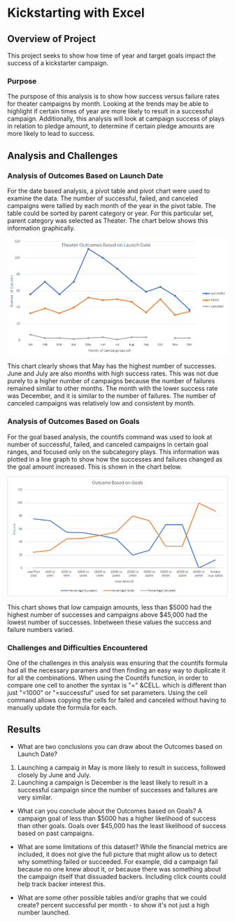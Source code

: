 # Kickstarting with Excel

## Overview of Project
This project seeks to show how time of year and target goals impact the success of a kickstarter campaign. 

### Purpose
The purspose of this analysis is to show how success versus failure rates for theater campaigns by month. Looking at the trends may be able to highlight if certain times of year are more likely to result in a successful campaign. Additionally, this analysis will look at campaign success of plays in relation to pledge amount, to determine if certain pledge amounts are more likely to lead to success.

## Analysis and Challenges

### Analysis of Outcomes Based on Launch Date
For the date based analysis, a pivot table and pivot chart were used to examine the data. The number of successful, failed, and canceled campaigns were tallied by each month of the year in the pivot table. The table could be sorted by parent category or year. For this particular set, parent category was selected as Theater. The chart below shows this information graphically.

![Theater_Outcomes_vs_Launch](Resources/Theater_Outcomes_vs_Launch.png)

This chart clearly shows that May has the highest number of successes. June and July are also months with high success rates. This was not due purely to a higher number of campaigns because the number of failures remained similar to other months. The month with the lower success rate was December, and it is similar to the number of failures. The number of canceled campaigns was relatively low and consistent by month.

### Analysis of Outcomes Based on Goals
For the goal based analysis, the countifs command was used to look at number of successful, failed, and canceled campaigns in certain goal ranges, and focused only on the subcategory plays. This information was plotted in a line graph to show how the successes and failures changed as the goal amount increased. This is shown in the chart below.

![Outcomes_vs_Goals](Resources/Outcomes_vs_Goals.png)

This chart shows that low campaign amounts, less than $5000 had the highest number of successes and campaigns above $45,000 had the lowest number of successes. Inbetween these values the success and failure numbers varied. 

### Challenges and Difficulties Encountered
One of the challenges in this analysis was ensuring that the countifs formula had all the necessary paramers and then finding an easy way to duplicate it for all the combinations. When using the Countifs function, in order to compare one cell to another the syntax is "=" &CELL. which is different than just "=1000" or "=successful" used for set parameters. Using the cell command allows copying the cells for failed and canceled without having to manually update the formula for each.

## Results

- What are two conclusions you can draw about the Outcomes based on Launch Date?
1. Launching a campaig in May is more likely to result in success, followed closely by June and July.
2. Launching a campaign is December is the least likely to result in a successful campaign since the number of successes and failures are very similar.

- What can you conclude about the Outcomes based on Goals?
A campaign goal of less than $5000 has a higher likelihood of success than other goals. Goals over $45,000 has the least likelihood of success based on past campaigns. 

- What are some limitations of this dataset?
While the financial metrics are included, it does not give the full picture that might allow us to detect why something failed or succeeded. For example, did a campaign fail because no one knew about it, or because there was something about the campaign itself that dissuaded backers. Including click counts could help track backer interest this.

- What are some other possible tables and/or graphs that we could create?
percent successful per month - to show it's not just a high number launched.
